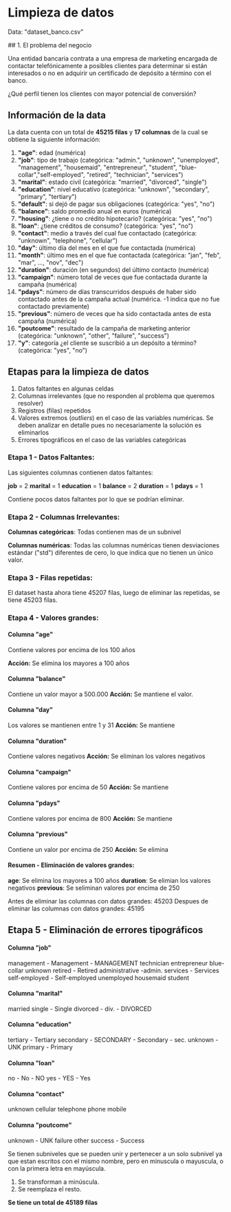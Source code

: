 # Limpieza de datos

Data: "dataset_banco.csv"

## 1. El problema del negocio

Una entidad bancaria contrata a una empresa de marketing encargada de contactar telefónicamente a posibles clientes para determinar si están interesados o no en adquirir un certificado de depósito a término con el banco.

¿Qué perfil tienen los clientes con mayor potencial de conversión?

## Información de la data

La data cuenta con un total de **45215 filas** y **17 columnas** de la cual se obtiene la siguiente información:


1. **"age"**:  edad (numérica)
2. **"job"**: tipo de trabajo (categórica: "admin.", "unknown", "unemployed", "management", "housemaid", "entrepreneur", "student", "blue-collar","self-employed", "retired", "technician", "services") 
3. **"marital"**: estado civil (categórica: "married", "divorced", "single")
4. **"education"**: nivel educativo (categórica: "unknown", "secondary", "primary", "tertiary")
5. **"default"**: si dejó de pagar sus obligaciones (categórica: "yes", "no")
6. **"balance"**: saldo promedio anual en euros (numérica)
7. **"housing"**: ¿tiene o no crédito hipotecario? (categórica: "yes", "no")
8. **"loan"**: ¿tiene créditos de consumo? (categórica: "yes", "no")
9. **"contact"**: medio a través del cual fue contactado (categórica: "unknown", "telephone", "cellular") 
10. **"day"**: último día del mes en el que fue contactada (numérica)
11. **"month"**: último mes en el que fue contactada (categórica: "jan", "feb", "mar", ..., "nov", "dec")
12. **"duration"**: duración (en segundos) del último contacto (numérica)
13. **"campaign"**: número total de veces que fue contactada durante la campaña (numérica)
14. **"pdays"**: número de días transcurridos después de haber sido contactado antes de la campaña actual (numérica. -1 indica que no fue contactado previamente)
15. **"previous"**: número de veces que ha sido contactada antes de esta campaña (numérica)
16. **"poutcome"**: resultado de la campaña de marketing anterior (categórica: "unknown", "other", "failure", "success")
17. **"y"**: categoría ¿el cliente se suscribió a un depósito a término? (categórica: "yes", "no")

## Etapas para la limpieza de datos

1. Datos faltantes en algunas celdas
2. Columnas irrelevantes (que no responden al problema que queremos resolver)
3. Registros (filas) repetidos
4. Valores extremos (*outliers*) en el caso de las variables numéricas. Se deben analizar en detalle pues no necesariamente la solución es eliminarlos
5. Errores tipográficos en el caso de las variables categóricas

### Etapa 1 - Datos Faltantes:

Las siguientes columnas contienen datos faltantes:

**job** = 2
**marital** = 1
**education** = 1
**balance** = 2
**duration** = 1
**pdays** = 1

Contiene pocos datos faltantes por lo que se podrían eliminar.

### Etapa 2 - Columnas Irrelevantes:

**Columnas categóricas**: Todas contienen mas de un subnivel

**Columnas numéricas**: Todas las columnas numéricas tienen desviaciones estándar ("std") diferentes de cero, lo que indica que no tienen un único valor.

### Etapa 3 - Filas repetidas:

El dataset hasta ahora tiene 45207 filas, luego de eliminar las repetidas, se tiene 45203 filas.

### Etapa 4 - Valores grandes:

#### Columna "age"

Contiene valores por encima de los 100 años

**Acción:** Se elimina los mayores a 100 años

#### Columna "balance"

Contiene un valor mayor a 500.000
**Acción:** Se mantiene el valor.


#### Columna "day"

Los valores se mantienen entre 1 y 31 
**Acción:** Se mantiene

#### Columna "duration"

Contiene valores negativos
**Acción:** Se eliminan los valores negativos

#### Columna "campaign"

Contiene valores por encima de 50
**Acción:** Se mantiene

#### Columna "pdays"

Contiene valores por encima de 800
**Acción:** Se mantiene

#### Columna "previous"

Contiene un valor por encima de 250
**Acción:** Se elimina

#### Resumen - Eliminación de valores grandes:

**age**: Se elimina los mayores a 100 años
**duration**: Se elimian los valores negativos
**previous**: Se seliminan valores por encima de 250

Antes de eliminar las columnas con datos grandes: 45203
Despues de eliminar las columnas con datos grandes: 45195

## Etapa 5 - Eliminación de errores tipográficos

#### Columna "job"

management - Management - MANAGEMENT
technician
entrepreneur
blue-collar
unknown
retired - Retired
administrative -admin.
services - Services
self-employed - Self-employed
unemployed
housemaid
student

#### Columna "marital"

married
single - Single
divorced - div. - DIVORCED

#### Columna "education"

tertiary - Tertiary
secondary - SECONDARY - Secondary - sec.
unknown - UNK
primary - Primary

#### Columna "loan"

no - No - NO
yes - YES - Yes

#### Columna "contact"

unknown
cellular
telephone
phone
mobile

#### Columna "poutcome"

unknown - UNK
failure
other
success - Success

Se tienen subniveles que se pueden unir y pertenecer a un solo subnivel ya que estan escritos con el mismo nombre, pero en minuscula o mayuscula, o con la primera letra en mayúscula.

1. Se transforman a minúscula.
2. Se reemplaza el resto.

**Se tiene un total de 45189 filas** 